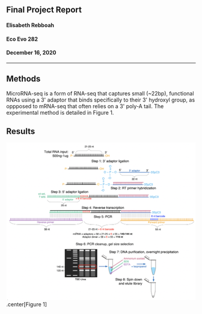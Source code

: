 ##  Final Project Report
#### Elisabeth Rebboah
#### Eco Evo 282
#### December 16, 2020
***
## Methods
MicroRNA-seq is a form of RNA-seq that captures small (~22bp), functional RNAs using a 3' adaptor that binds specifically to their 3' hydroxyl group, as oppposed to mRNA-seq that often relies on a 3' poly-A tail. The experimental method is detailed in Figure 1.


## Results
![Figure 1](fig1_experimentOverview.png)
.center[Figure 1]
